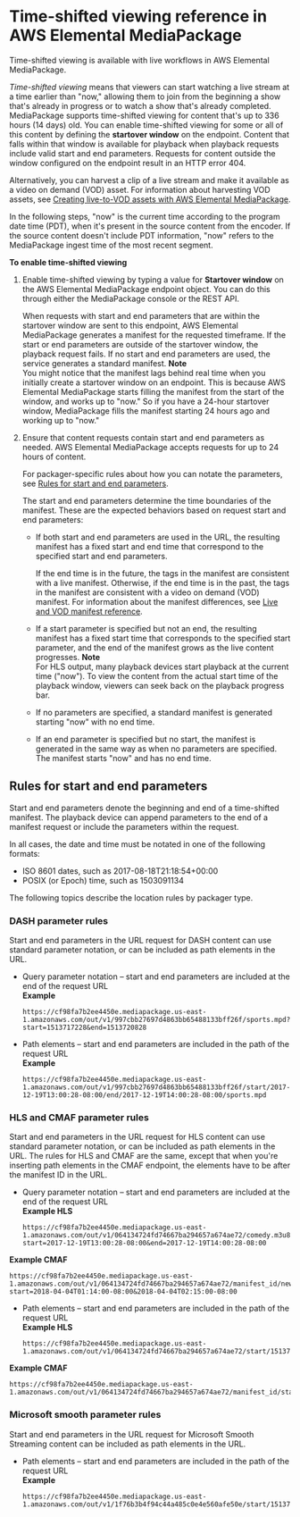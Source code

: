 # Time\-shifted viewing reference in AWS Elemental MediaPackage<a name="time-shifted"></a>

Time\-shifted viewing is available with live workflows in AWS Elemental MediaPackage\.

*Time\-shifted viewing* means that viewers can start watching a live stream at a time earlier than "now," allowing them to join from the beginning a show that's already in progress or to watch a show that's already completed\. MediaPackage supports time\-shifted viewing for content that's up to 336 hours \(14 days\) old\. You can enable time\-shifted viewing for some or all of this content by defining the **startover window** on the endpoint\. Content that falls within that window is available for playback when playback requests include valid start and end parameters\. Requests for content outside the window configured on the endpoint result in an HTTP error 404\. 

Alternatively, you can harvest a clip of a live stream and make it available as a video on demand \(VOD\) asset\. For information about harvesting VOD assets, see [Creating live\-to\-VOD assets with AWS Elemental MediaPackage](ltov.md)\.

In the following steps, "now" is the current time according to the program date time \(PDT\), when it's present in the source content from the encoder\. If the source content doesn't include PDT information, "now" refers to the MediaPackage ingest time of the most recent segment\.

**To enable time\-shifted viewing**

1. Enable time\-shifted viewing by typing a value for **Startover window** on the AWS Elemental MediaPackage endpoint object\. You can do this through either the MediaPackage console or the REST API\. 

   When requests with start and end parameters that are within the startover window are sent to this endpoint, AWS Elemental MediaPackage generates a manifest for the requested timeframe\. If the start or end parameters are outside of the startover window, the playback request fails\. If no start and end parameters are used, the service generates a standard manifest\.
**Note**  
You might notice that the manifest lags behind real time when you initially create a startover window on an endpoint\. This is because AWS Elemental MediaPackage starts filling the manifest from the start of the window, and works up to "now\." So if you have a 24\-hour startover window, MediaPackage fills the manifest starting 24 hours ago and working up to "now\."

1. Ensure that content requests contain start and end parameters as needed\. AWS Elemental MediaPackage accepts requests for up to 24 hours of content\.

   For packager\-specific rules about how you can notate the parameters, see [Rules for start and end parameters](#start-and-end-parameters-rules)\.

   The start and end parameters determine the time boundaries of the manifest\. These are the expected behaviors based on request start and end parameters:
   + If both start and end parameters are used in the URL, the resulting manifest has a fixed start and end time that correspond to the specified start and end parameters\.

     If the end time is in the future, the tags in the manifest are consistent with a live manifest\. Otherwise, if the end time is in the past, the tags in the manifest are consistent with a video on demand \(VOD\) manifest\. For information about the manifest differences, see [Live and VOD manifest reference](what-is-manifest.md)\.
   + If a start parameter is specified but not an end, the resulting manifest has a fixed start time that corresponds to the specified start parameter, and the end of the manifest grows as the live content progresses\.
**Note**  
For HLS output, many playback devices start playback at the current time \("now"\)\. To view the content from the actual start time of the playback window, viewers can seek back on the playback progress bar\.
   + If no parameters are specified, a standard manifest is generated starting "now" with no end time\.
   + If an end parameter is specified but no start, the manifest is generated in the same way as when no parameters are specified\. The manifest starts "now" and has no end time\.

## Rules for start and end parameters<a name="start-and-end-parameters-rules"></a>

Start and end parameters denote the beginning and end of a time\-shifted manifest\. The playback device can append parameters to the end of a manifest request or include the parameters within the request\. 

In all cases, the date and time must be notated in one of the following formats:
+ ISO 8601 dates, such as 2017\-08\-18T21:18:54\+00:00
+ POSIX \(or Epoch\) time, such as 1503091134

The following topics describe the location rules by packager type\.

### DASH parameter rules<a name="parameter-rules-dash"></a>

Start and end parameters in the URL request for DASH content can use standard parameter notation, or can be included as path elements in the URL\. 
+ Query parameter notation – start and end parameters are included at the end of the request URL  
**Example**  

  ```
  https://cf98fa7b2ee4450e.mediapackage.us-east-1.amazonaws.com/out/v1/997cbb27697d4863bb65488133bff26f/sports.mpd?start=1513717228&end=1513720828
  ```
+ Path elements – start and end parameters are included in the path of the request URL  
**Example**  

  ```
  https://cf98fa7b2ee4450e.mediapackage.us-east-1.amazonaws.com/out/v1/997cbb27697d4863bb65488133bff26f/start/2017-12-19T13:00:28-08:00/end/2017-12-19T14:00:28-08:00/sports.mpd
  ```

### HLS and CMAF parameter rules<a name="allowed-parameter-location-hls"></a>

Start and end parameters in the URL request for HLS content can use standard parameter notation, or can be included as path elements in the URL\. The rules for HLS and CMAF are the same, except that when you're inserting path elements in the CMAF endpoint, the elements have to be after the manifest ID in the URL\.
+ Query parameter notation – start and end parameters are included at the end of the request URL  
**Example HLS**  

  ```
  https://cf98fa7b2ee4450e.mediapackage.us-east-1.amazonaws.com/out/v1/064134724fd74667ba294657a674ae72/comedy.m3u8?start=2017-12-19T13:00:28-08:00&end=2017-12-19T14:00:28-08:00
  ```  
**Example CMAF**  

  ```
  https://cf98fa7b2ee4450e.mediapackage.us-east-1.amazonaws.com/out/v1/064134724fd74667ba294657a674ae72/manifest_id/news.m3u8?start=2018-04-04T01:14:00-08:00&2018-04-04T02:15:00-08:00
  ```
+ Path elements – start and end parameters are included in the path of the request URL  
**Example HLS**  

  ```
  https://cf98fa7b2ee4450e.mediapackage.us-east-1.amazonaws.com/out/v1/064134724fd74667ba294657a674ae72/start/1513717228/end/1513720828/comedy.m3u8
  ```  
**Example CMAF**  

  ```
  https://cf98fa7b2ee4450e.mediapackage.us-east-1.amazonaws.com/out/v1/064134724fd74667ba294657a674ae72/manifest_id/start/1522807213/end/1522800013/news.m3u8
  ```

### Microsoft smooth parameter rules<a name="allowed-parameter-location-mss"></a>

Start and end parameters in the URL request for Microsoft Smooth Streaming content can be included as path elements in the URL\. 
+ Path elements – start and end parameters are included in the path of the request URL  
**Example**  

  ```
  https://cf98fa7b2ee4450e.mediapackage.us-east-1.amazonaws.com/out/v1/1f76b3b4f94c44a485c0e4e560afe50e/start/1513717228/end/1513720828/drama.ism/Manifest
  ```